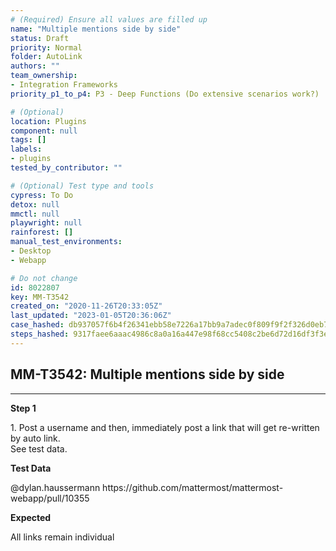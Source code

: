 ```yaml
---
# (Required) Ensure all values are filled up
name: "Multiple mentions side by side"
status: Draft
priority: Normal
folder: AutoLink
authors: ""
team_ownership: 
- Integration Frameworks
priority_p1_to_p4: P3 - Deep Functions (Do extensive scenarios work?)

# (Optional)
location: Plugins
component: null
tags: []
labels: 
- plugins
tested_by_contributor: ""

# (Optional) Test type and tools
cypress: To Do
detox: null
mmctl: null
playwright: null
rainforest: []
manual_test_environments: 
- Desktop
- Webapp

# Do not change
id: 8022807
key: MM-T3542
created_on: "2020-11-26T20:33:05Z"
last_updated: "2023-01-05T20:36:06Z"
case_hashed: db937057f6b4f26341ebb58e7226a17bb9a7adec0f809f9f2f326d0eb7bce984197793bb2fecd6df4a942ce863de0890
steps_hashed: 9317faee6aaac4986c8a0a16a447e98f68cc5408c2be6d72d16df3f3e1ea4b7765f1c4a61f8a467a8d9b18680fb39aad
---
```


<!-- (Auto-generated) Based on frontmatter's "key" and "name" -->

## MM-T3542: Multiple mentions side by side

---

**Step 1**

1\. Post a username and then, immediately post a link that will get re-written by auto link.\
See test data.

**Test Data**

@dylan.haussermann https\://github.com/mattermost/mattermost-webapp/pull/10355

**Expected**

All links remain individual
